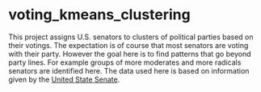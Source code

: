 # voting_kmeans_clustering

This project assigns U.S. senators to clusters of political parties based on their votings.
The expectation is of course that most senators are voting with their party.
However the goal here is to find patterns that go beyond party lines. 
For example groups of more moderates and more radicals senators are identified here.
The data used here is based on information given by the
<a href="https://www.senate.gov/legislative/LIS/roll_call_lists/roll_call_vote_cfm.cfm?congress=114&session=2&vote=00128">United State Senate</a>.
